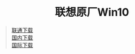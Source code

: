 # <center>联想原厂Win10</center>
>[联通下载](https://download.fuibafuyu.cn/d/123/System/Windows/OEM/Win10-1903-Lenovo.iso "nya~")<br>
>[国内下载](https://download.fuibafuyu.top/Ali/System/Windows/OEM/Win10-1903-Lenovo.iso "nya~")<br>
>[国际下载](https://download.fuibafuyu.top/OD/System/Windows/OEM/Win10-1903-Lenovo.iso "nya~")
